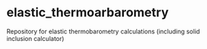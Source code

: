 # elastic_thermoarbarometry
Repository for elastic thermobarometry calculations (including solid inclusion calculator)
